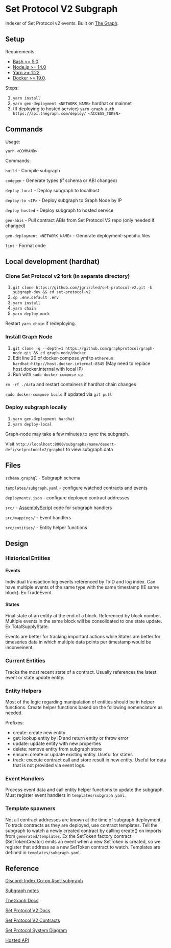 # Set Protocol V2 Subgraph

Indexer of Set Protocol v2 events. Built on [The Graph](https://thegraph.com/).

## Setup

Requirements:

- [Bash >= 5.0](https://gist.github.com/Rican7/44081a9806595704fa7b289c32fcd62c)
- [Node.js >= 14.0](https://nodejs.org/en/download/)
- [Yarn >= 1.22](https://yarnpkg.com)
- [Docker >= 19.0](https://www.docker.com/get-started).

Steps:

1. `yarn install`
2. `yarn gen-deployment <NETWORK_NAME>` hardhat or mainnet
3. (If deploying to hosted service) `yarn graph auth https://api.thegraph.com/deploy/ <ACCESS_TOKEN>`

## Commands

Usage:

`yarn <COMMAND>`

Commands:

`build` - Compile subgraph

`codegen` - Generate types (if schema or ABI changed)

`deploy-local` - Deploy subgraph to localhost

`deploy-to <IP>` - Deploy subgraph to Graph Node by IP

`deploy-hosted` - Deploy subgraph to hosted service

`gen-abis` - Pull contract ABIs from Set Protocol V2 repo (only needed if changed)

`gen-deployment <NETWORK_NAME>` - Generate deployment-specific files

`lint` - Format code

## Local development (hardhat)

### Clone Set Protocol v2 fork (in separate directory)

1. `git clone https://github.com/jgrizzled/set-protocol-v2.git -b subgraph-dev && cd set-protocol-v2`
2. `cp .env.default .env`
3. `yarn install`
4. `yarn chain`
5. `yarn deploy-mock`

Restart `yarn chain` if redeploying.

### Install Graph Node

1. `git clone -q --depth=1 https://github.com/graphprotocol/graph-node.git && cd graph-node/docker`
2. Edit line 20 of docker-compose.yml to `ethereum: hardhat:http://host.docker.internal:8545` (May need to replace host.docker.internal with local IP)
3. Run with `sudo docker-compose up`

`rm -rf ./data` and restart containers if hardhat chain changes

`sudo docker-compose build` if updated via `git pull`

### Deploy subgraph locally

1. `yarn gen-deployment hardhat`
2. `yarn deploy-local`

Graph-node may take a few minutes to sync the subgraph.

Visit `http://localhost:8000/subgraphs/name/desert-defi/setprotocolv2/graphql` to view subgraph data

## Files

`schema.graphql` - Subgraph schema

`templates/subgraph.yaml` - configure watched contracts and events

`deployments.json` - configure deployed contract addresses

`src/` - [AssemblyScript](https://www.assemblyscript.org) code for subgraph handlers

`src/mappings/` - Event handlers

`src/entities/` - Entity helper functions

## Design

### Historical Entities

#### Events

Individual transaction log events referenced by TxID and log index. Can have multiple events of the same type with the same timestamp (IE same block). Ex TradeEvent.

#### States

Final state of an entity at the end of a block. Referenced by block number. Multiple events in the same block will be consolidated to one state update. Ex TotalSupplyState.

Events are better for tracking important actions while States are better for timeseries data in which multiple data points per timestamp would be inconveinent.

### Current Entities

Tracks the most recent state of a contract. Usually references the latest event or state update entity.

### Entity Helpers

Most of the logic regarding manipulation of entities should be in helper functions. Create helper functions based on the following nomenclature as needed.

Prefixes:

- create: create new entity
- get: lookup entity by ID and return entity or throw error
- update: update entity with new properties
- delete: remove entity from subgraph store
- ensure: create or update existing entity. Useful for states
- track: execute contract call and store result in new entity. Useful for data that is not provided via event logs.

### Event Handlers

Process event data and call entity helper functions to update the subgraph. Must register event handlers in `templates/subgraph.yaml`.

### Template spawners

Not all contract addresses are known at the time of subgraph deployment. To track contracts as they are deployed, use contract templates.
Tell the subgraph to watch a newly created contract by calling create() on imports from `generated/templates`. Ex the SetToken factory contract (SetTokenCreator) emits an event when a new SetToken is created, so we register that address as a new SetToken contract to watch. Templates are defined in `templates/subgraph.yaml`.

## Reference

[Discord: Index Co-op #set-subgraph](https://discord.gg/8FYPP7ebbw)

[Subgraph notes](https://docs.google.com/document/d/1inFbQiskHoEKaNYdaHx69-quy8Y2xIva6N3673qw2jA/edit)

[TheGraph Docs](https://thegraph.com/docs/)

[Set Protocol V2 Docs](https://docs.tokensets.com/)

[Set Protocol V2 Contracts](https://github.com/SetProtocol/set-protocol-v2-contracts)

[Set Protocol System Diagram](https://drive.google.com/file/d/15ETEqxkjkR29GmWH4gg4ob_OW9lb_Nly/view)

[Hosted API](https://thegraph.com/explorer/subgraph/desert-defi/setprotocolv2)
